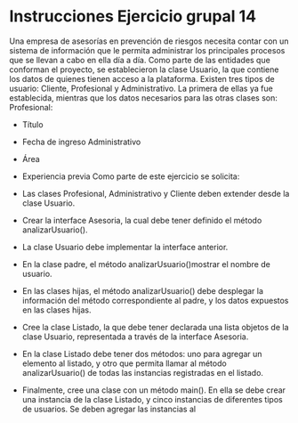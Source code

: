 # Instrucciones Ejercicio grupal 14

Una empresa de asesorías en prevención de riesgos necesita contar con un sistema de información
que le permita administrar los principales procesos que se llevan a cabo en ella día a día.
Como parte de las entidades que conforman el proyecto, se establecieron la clase Usuario, la que
contiene los datos de quienes tienen acceso a la plataforma. Existen tres tipos de usuario: Cliente,
Profesional y Administrativo. La primera de ellas ya fue establecida, mientras que los datos
necesarios para las otras clases son:
Profesional:

- Título
- Fecha de ingreso
  Administrativo
- Área
- Experiencia previa
  Como parte de este ejercicio se solicita:
- Las clases Profesional, Administrativo y Cliente deben extender desde la
  clase Usuario.
- Crear la interface Asesoria, la cual debe tener definido el método
  analizarUsuario().
- La clase Usuario debe implementar la interface anterior.
- En la clase padre, el método analizarUsuario()mostrar el nombre de usuario.
- En las clases hijas, el método analizarUsuario() debe desplegar la información
  del método correspondiente al padre, y los datos expuestos en las clases hijas.
- Cree la clase Listado, la que debe tener declarada una lista objetos de la clase
  Usuario, representada a través de la interface Asesoria.
- En la clase Listado debe tener dos métodos: uno para agregar un elemento al listado,
  y otro que permita llamar al método analizarUsuario() de todas las instancias
  registradas en el listado.

- Finalmente, cree una clase con un método main(). En ella se debe crear una instancia
  de la clase Listado, y cinco instancias de diferentes tipos de usuarios. Se deben
  agregar las instancias al